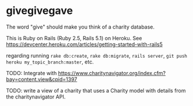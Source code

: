 # givegivegave

The word "give" should make you think of a charity database.

This is Ruby on Rails (Ruby 2.5, Rails 5.1) on Heroku. See
https://devcenter.heroku.com/articles/getting-started-with-rails5

regarding running `rake db:create`, `rake db:migrate`, `rails server`, `git
push heroku my_topic_branch:master`, etc.

TODO: Integrate with https://www.charitynavigator.org/index.cfm?bay=content.view&cpid=1397

TODO: write a view of a charity that uses a Charity model with details from the
charitynavigator API.
